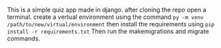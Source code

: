 This is a simple quiz app made in django.
after cloning the repo open a terminal.
create a vertual environment using the command ```py -m venv /path/to/new/virtual/environment```
then install the requirements using ```pip install -r requirements.txt```
Then run the makemigrations and migrate commands.
